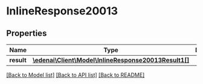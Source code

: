 # InlineResponse20013

## Properties
Name | Type | Description | Notes
------------ | ------------- | ------------- | -------------
**result** | [**\edenai\Client\Model\InlineResponse20013Result1[]**](InlineResponse20013Result1.md) |  | [optional] 

[[Back to Model list]](../README.md#documentation-for-models) [[Back to API list]](../README.md#documentation-for-api-endpoints) [[Back to README]](../README.md)


